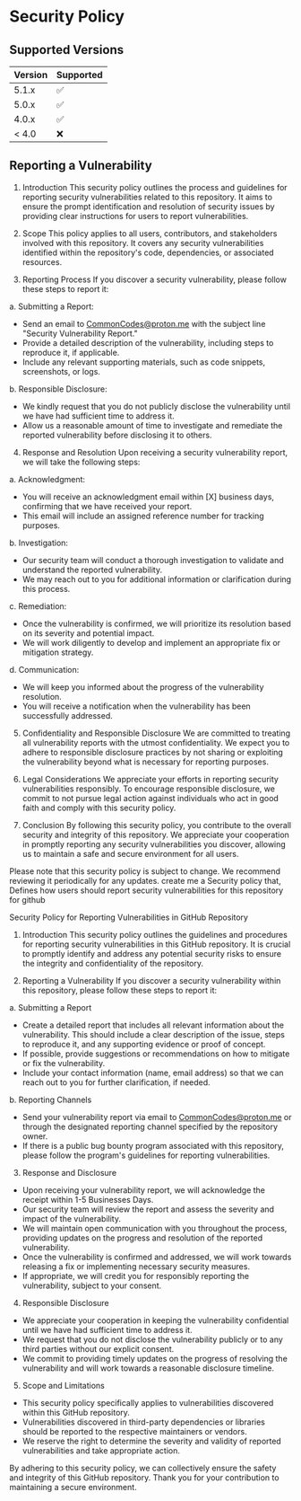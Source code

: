 # Security Policy

## Supported Versions

| Version | Supported          |
| ------- | ------------------ |
| 5.1.x   | :white_check_mark: |
| 5.0.x   | :white_check_mark:                |
| 4.0.x   | :white_check_mark: |
| < 4.0   | :x:                |

## Reporting a Vulnerability

1. Introduction
This security policy outlines the process and guidelines for reporting security vulnerabilities related to this repository. It aims to ensure the prompt identification and resolution of security issues by providing clear instructions for users to report vulnerabilities.

2. Scope
This policy applies to all users, contributors, and stakeholders involved with this repository. It covers any security vulnerabilities identified within the repository's code, dependencies, or associated resources.

3. Reporting Process
If you discover a security vulnerability, please follow these steps to report it:

a. Submitting a Report:
- Send an email to CommonCodes@proton.me with the subject line "Security Vulnerability Report."
- Provide a detailed description of the vulnerability, including steps to reproduce it, if applicable.
- Include any relevant supporting materials, such as code snippets, screenshots, or logs.

b. Responsible Disclosure:
- We kindly request that you do not publicly disclose the vulnerability until we have had sufficient time to address it.
- Allow us a reasonable amount of time to investigate and remediate the reported vulnerability before disclosing it to others.

4. Response and Resolution
Upon receiving a security vulnerability report, we will take the following steps:

a. Acknowledgment:
- You will receive an acknowledgment email within [X] business days, confirming that we have received your report.
- This email will include an assigned reference number for tracking purposes.

b. Investigation:
- Our security team will conduct a thorough investigation to validate and understand the reported vulnerability.
- We may reach out to you for additional information or clarification during this process.

c. Remediation:
- Once the vulnerability is confirmed, we will prioritize its resolution based on its severity and potential impact.
- We will work diligently to develop and implement an appropriate fix or mitigation strategy.

d. Communication:
- We will keep you informed about the progress of the vulnerability resolution.
- You will receive a notification when the vulnerability has been successfully addressed.

5. Confidentiality and Responsible Disclosure
We are committed to treating all vulnerability reports with the utmost confidentiality. We expect you to adhere to responsible disclosure practices by not sharing or exploiting the vulnerability beyond what is necessary for reporting purposes.

6. Legal Considerations
We appreciate your efforts in reporting security vulnerabilities responsibly. To encourage responsible disclosure, we commit to not pursue legal action against individuals who act in good faith and comply with this security policy.

7. Conclusion
By following this security policy, you contribute to the overall security and integrity of this repository. We appreciate your cooperation in promptly reporting any security vulnerabilities you discover, allowing us to maintain a safe and secure environment for all users.

Please note that this security policy is subject to change. We recommend reviewing it periodically for any updates.
create me a
Security policy that,
Defines how users should report security vulnerabilities for this repository for github

Security Policy for Reporting Vulnerabilities in GitHub Repository

1. Introduction
This security policy outlines the guidelines and procedures for reporting security vulnerabilities in this GitHub repository. It is crucial to promptly identify and address any potential security risks to ensure the integrity and confidentiality of the repository.

2. Reporting a Vulnerability
If you discover a security vulnerability within this repository, please follow these steps to report it:

a. Submitting a Report
- Create a detailed report that includes all relevant information about the vulnerability. This should include a clear description of the issue, steps to reproduce it, and any supporting evidence or proof of concept.
- If possible, provide suggestions or recommendations on how to mitigate or fix the vulnerability.
- Include your contact information (name, email address) so that we can reach out to you for further clarification, if needed.

b. Reporting Channels
- Send your vulnerability report via email to CommonCodes@proton.me or through the designated reporting channel specified by the repository owner.
- If there is a public bug bounty program associated with this repository, please follow the program's guidelines for reporting vulnerabilities.

3. Response and Disclosure
- Upon receiving your vulnerability report, we will acknowledge the receipt within 1-5 Businesses Days.
- Our security team will review the report and assess the severity and impact of the vulnerability.
- We will maintain open communication with you throughout the process, providing updates on the progress and resolution of the reported vulnerability.
- Once the vulnerability is confirmed and addressed, we will work towards releasing a fix or implementing necessary security measures.
- If appropriate, we will credit you for responsibly reporting the vulnerability, subject to your consent.

4. Responsible Disclosure
- We appreciate your cooperation in keeping the vulnerability confidential until we have had sufficient time to address it.
- We request that you do not disclose the vulnerability publicly or to any third parties without our explicit consent.
- We commit to providing timely updates on the progress of resolving the vulnerability and will work towards a reasonable disclosure timeline.

5. Scope and Limitations
- This security policy specifically applies to vulnerabilities discovered within this GitHub repository.
- Vulnerabilities discovered in third-party dependencies or libraries should be reported to the respective maintainers or vendors.
- We reserve the right to determine the severity and validity of reported vulnerabilities and take appropriate action.

By adhering to this security policy, we can collectively ensure the safety and integrity of this GitHub repository. Thank you for your contribution to maintaining a secure environment.
